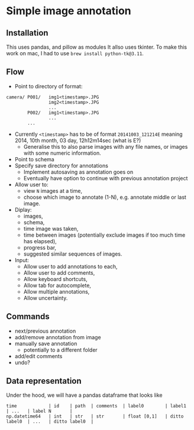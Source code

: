 # Simple image annotation

## Installation
This uses pandas, and pillow as modules
It allso uses tkinter. To make this work on mac, I had to use `brew install python-tk@3.11`. 

## Flow
- Point to directory of format:
```
camera/ P001/   img1<timestamp>.JPG
                img2<timestamp>.JPG
                ...
        P002/   img1<timestamp>.JPG
                ...
        ...
```
- Currently `<timestamp>` has to be of format `20141003_121214E` meaning 2014, 10th month, 03 day, 12h12m14sec (what is E?)
    - Generalise this to also parse images with any file names, or images with some numeric information.
- Point to schema 
- Specify save directory for annotations
    - Implement autosaving as annotation goes on
    - Eventually have option to continue with previous annotation project
- Allow user to:
    - view `N` images at a time,
    - choose which image to annotate (1-N), e.g. annotate middle or last image.
- Diplay:
    - images,
    - schema,
    - time image was taken,
    - time between images (potentially exclude images if too much time has elapsed),
    - progress bar,
    - suggested similar sequences of images.
- Input:
    - Allow user to add annotations to each,
    - Allow user to add comments,
    - Allow keyboard shortcuts,
    - Allow tab for autocomplete,
    - Allow multiple annotations,
    - Allow uncertainty.

## Commands
- next/previous annotation
- add/remove annotation from image
- manually save annotation
    - potentially to a different folder
- add/edit comments
- undo?

## Data representation
Under the hood, we will have a pandas dataframe that looks like
```
time            | id    | path  | comments  | label0        | label1        | ...   | label N       |
np.datetime64   | int   | str   | str       | float [0,1]   | ditto label0  | ...   | ditto label0  |
```

